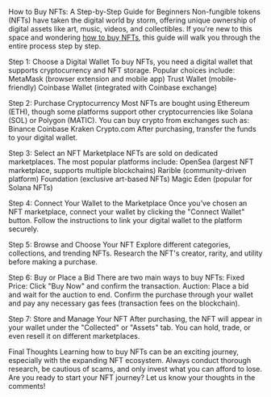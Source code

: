 How to Buy NFTs: A Step-by-Step Guide for Beginners
Non-fungible tokens (NFTs) have taken the digital world by storm, offering unique ownership of digital assets like art, music, videos, and collectibles. If you're new to this space and wondering [how to buy NFTs](https://coinpedia.org/beginners-guide/how-to-buy-and-sell-nfts/), this guide will walk you through the entire process step by step.

Step 1: Choose a Digital Wallet
To buy NFTs, you need a digital wallet that supports cryptocurrency and NFT storage. Popular choices include:
MetaMask (browser extension and mobile app)
Trust Wallet (mobile-friendly)
Coinbase Wallet (integrated with Coinbase exchange)

Step 2: Purchase Cryptocurrency
Most NFTs are bought using Ethereum (ETH), though some platforms support other cryptocurrencies like Solana (SOL) or Polygon (MATIC). You can buy crypto from exchanges such as:
Binance
Coinbase
Kraken
Crypto.com
After purchasing, transfer the funds to your digital wallet.

Step 3: Select an NFT Marketplace
NFTs are sold on dedicated marketplaces. The most popular platforms include:
OpenSea (largest NFT marketplace, supports multiple blockchains)
Rarible (community-driven platform)
Foundation (exclusive art-based NFTs)
Magic Eden (popular for Solana NFTs)

Step 4: Connect Your Wallet to the Marketplace
Once you’ve chosen an NFT marketplace, connect your wallet by clicking the "Connect Wallet" button. Follow the instructions to link your digital wallet to the platform securely.

Step 5: Browse and Choose Your NFT
Explore different categories, collections, and trending NFTs. Research the NFT's creator, rarity, and utility before making a purchase.

Step 6: Buy or Place a Bid
There are two main ways to buy NFTs:
Fixed Price: Click "Buy Now" and confirm the transaction.
Auction: Place a bid and wait for the auction to end.
Confirm the purchase through your wallet and pay any necessary gas fees (transaction fees on the blockchain).

Step 7: Store and Manage Your NFT
After purchasing, the NFT will appear in your wallet under the "Collected" or "Assets" tab. You can hold, trade, or even resell it on different marketplaces.

Final Thoughts
Learning how to buy NFTs can be an exciting journey, especially with the expanding NFT ecosystem. Always conduct thorough research, be cautious of scams, and only invest what you can afford to lose.
Are you ready to start your NFT journey? Let us know your thoughts in the comments!


